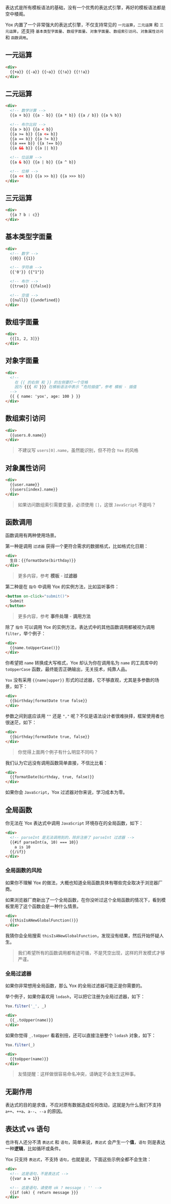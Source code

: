 表达式是所有模板语法的基础，没有一个优秀的表达式引擎，再好的模板语法都是空中楼阁。

Yox 内置了一个非常强大的表达式引擎，不仅支持常见的 `一元运算`，`二元运算` 和 `三元运算`，还支持 `基本类型字面量`、`数组字面量`、`对象字面量`、`数组索引访问`、`对象属性访问` 和 `函数调用`。

## 一元运算

```html
<div>
  {{+a}} {{-a}} {{~a}} {{!a}} {{!!a}}
</div>
```


## 二元运算

```html
<div>
  <!-- 数学计算 -->
  {{a + b}} {{a - b}} {{a * b}} {{a / b}} {{a % b}}

  <!-- 布尔比较 -->
  {{a > b}} {{a < b}}
  {{a >= b}} {{a <= b}}
  {{a == b}} {{a != b}}
  {{a === b}} {{a !== b}}
  {{a && b}} {{a || b}}

  <!-- 位运算 -->
  {{a & b}} {{a | b}} {{a ^ b}}

  <!-- 位移 -->
  {{a << b}} {{a >> b}} {{a >>> b}}
</div>
```


## 三元运算

```html
<div>
  {{a ? b : c}}
</div>
```


## 基本类型字面量

```html
<div>
  <!-- 数字 -->
  {{0}} {{1}}

  <!-- 字符串 -->
  {{'0'}} {{"1"}}

  <!-- 布尔 -->
  {{true}} {{false}}

  <!-- 空值 -->
  {{null}} {{undefined}}
</div>
```


## 数组字面量

```html
<div>
  {{[1, 2, 3]}}
</div>
```


## 对象字面量

```html
<div>
  <!--
    在 {{ 的右侧 和 }} 的左侧要打一个空格
    因为 {{{ 和 }}} 在模板语法中表示 “危险插值”，参考 模板 - 插值
  -->
  {{ { name: 'yox', age: 100 } }}
</div>
```


## 数组索引访问

```html
<div>
  {{users.0.name}}
</div>
```

> 不建议写 `users[0].name`，虽然能识别，但不符合 `Yox` 的风格


## 对象属性访问

```html
<div>
  {{user.name}}
  {{users[index].name}}
</div>
```

> 如果访问数组索引需要变量，必须使用 `[]`，这很 `JavaScript` 不是吗？


## 函数调用

函数调用有两种使用场景。

第一种是调用 `过滤器` 获得一个更符合需求的数据格式，比如格式化日期：

```html
<div>
  生日：{{formatDate(birthday)}}
</div>
```

> 更多内容，参考 **模板** - **过滤器**

第二种是在 `指令` 中调用 Yox 的实例方法，比如监听事件：

```html
<button on-click="submit()">
  Submit
</button>
```

> 更多内容，参考 **事件处理** - **调用方法**


除了 `指令` 可以调用 Yox 的实例方法，表达式中的其他函数调用都被视为调用 `filter`，举个例子：

```html
<div>
  {{name.toUpperCase()}}
</div>
```

你希望把 `name` 转换成大写格式，Yox 却认为你在调用名为 `name` 的工具库中的 `toUpperCase` 函数，最终能否正确输出，无关技术，纯靠人品。

`Yox` 没有采用 `{{name|upper}}` 形式的过滤器，它不够直观，尤其是多参数的场景，如下：

```html
<div>
  {{birthday|formatDate true false}}
</div>
```

参数之间到底应该用 `""` 还是 `","` 呢？不仅是语法设计者很难抉择，框架使用者也很迷茫，如下：

```html
<div>
  {{birthday|formatDate true, false}}
</div>
```

> 你觉得上面两个例子有什么明显不同吗？

我们认为它远没有调用函数简单直接，不信比比看：

```html
<div>
  {{formatDate(birthday, true, false)}}
</div>
```

如果你会 `JavaScript`，Yox 过滤器对你来说，学习成本为零。

## 全局函数

你无法在 Yox 表达式中调用 `JavaScript` 环境存在的全局函数，如下：

```html
<div>
  <!-- parseInt 是无法调用到的，除非注册了 parseInt 过滤器 -->
  {{#if parseInt(a, 10) === 10}}
    a is 10
  {{/if}}
</div>
```

### 全局函数的风险

如果你不理解 Yox 的做法，大概也知道全局函数具体有哪些完全取决于浏览器厂商。

如果浏览器厂商新出了一个全局函数，在你没听过这个全局函数的情况下，看到模板里用了这个函数会是一种什么情景。

```html
<div>
  {{thisIsANewGlobalFunction()}}
</div>
```

我猜你会全局搜索 `thisIsANewGlobalFunction`，发现没有结果，然后开始怀疑人生。

> 我们希望所有的函数调用都有迹可循，不是凭空出现，这样的开发模式才够严谨。

### 全局过滤器

如果你非常想用全局函数，那么 Yox 的全局过滤器可能正是你需要的。

举个例子，如果你喜欢用 `lodash`，可以把它注册为全局过滤器，如下：

```js
Yox.filter('_', _)
```

```html
<div>
  {{_.toUpper(name)}}
</div>
```

如果你觉得 `_.toUpper` 看着别扭，还可以直接注册整个 `lodash` 对象，如下：

```js
Yox.filter(_)
```

```html
<div>
  {{toUpper(name)}}
</div>
```

> 友情提醒：这样做很容易命名冲突，请确定不会发生这种事。

## 无副作用

表达式的目的是求值，不应对原有数据造成任何改动，这就是为什么我们不支持 `a++`、`++a`、`a--`、`--a` 的原因。

## 表达式 vs 语句

也许有人还分不清 `表达式` 和 `语句`，简单来说，`表达式` 会产生一个**值**，`语句` 则是表达一种**逻辑**，比如循环或条件。

Yox 只支持 `表达式`，不支持 `语句`，也就是说，下面这些示例全都不会生效：

```html
<div>
  <!-- 这是语句，不是表达式 -->
  {{var a = 1}}

  <!-- 这是语句，请使用 ok ? message : '' -->
  {{if (ok) { return message }}}
</div>
```